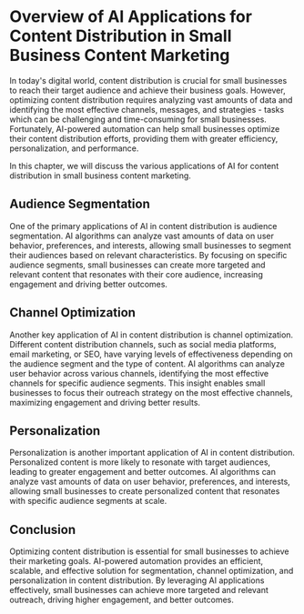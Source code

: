 Overview of AI Applications for Content Distribution in Small Business Content Marketing
=====================================================================================================================================================

In today's digital world, content distribution is crucial for small businesses to reach their target audience and achieve their business goals. However, optimizing content distribution requires analyzing vast amounts of data and identifying the most effective channels, messages, and strategies - tasks which can be challenging and time-consuming for small businesses. Fortunately, AI-powered automation can help small businesses optimize their content distribution efforts, providing them with greater efficiency, personalization, and performance.

In this chapter, we will discuss the various applications of AI for content distribution in small business content marketing.

Audience Segmentation
---------------------

One of the primary applications of AI in content distribution is audience segmentation. AI algorithms can analyze vast amounts of data on user behavior, preferences, and interests, allowing small businesses to segment their audiences based on relevant characteristics. By focusing on specific audience segments, small businesses can create more targeted and relevant content that resonates with their core audience, increasing engagement and driving better outcomes.

Channel Optimization
--------------------

Another key application of AI in content distribution is channel optimization. Different content distribution channels, such as social media platforms, email marketing, or SEO, have varying levels of effectiveness depending on the audience segment and the type of content. AI algorithms can analyze user behavior across various channels, identifying the most effective channels for specific audience segments. This insight enables small businesses to focus their outreach strategy on the most effective channels, maximizing engagement and driving better results.

Personalization
---------------

Personalization is another important application of AI in content distribution. Personalized content is more likely to resonate with target audiences, leading to greater engagement and better outcomes. AI algorithms can analyze vast amounts of data on user behavior, preferences, and interests, allowing small businesses to create personalized content that resonates with specific audience segments at scale.

Conclusion
----------

Optimizing content distribution is essential for small businesses to achieve their marketing goals. AI-powered automation provides an efficient, scalable, and effective solution for segmentation, channel optimization, and personalization in content distribution. By leveraging AI applications effectively, small businesses can achieve more targeted and relevant outreach, driving higher engagement, and better outcomes.

